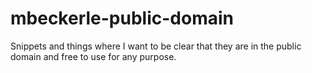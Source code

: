 # mbeckerle-public-domain
Snippets and things where I want to be clear that they are in the public domain and free to use for any purpose.
